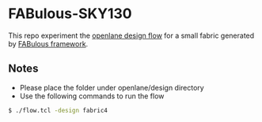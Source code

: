 # FABulous-SKY130
This repo experiment the [openlane design flow](https://github.com/efabless/openlane) for a small fabric generated by [FABulous framework](https://github.com/FPGA-Research-Manchester/FABulous).

## Notes
  - Please place the folder under openlane/design directory 
  - Use the following commands to run the flow
```bash
$ ./flow.tcl -design fabric4
```
